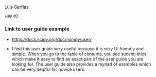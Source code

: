 Luis Garfias

HW #7

### Link to user guide example
* https://docs.scipy.org/doc/numpy/user/

* I find this user guide very useful because it is very UI friendly and simple. When you go to the table of contents, you see succint titles which make it easy to find an exact part of the user guide you are looking for. The user guide also provides a myriad of examples which can be very helpful for novice users.
